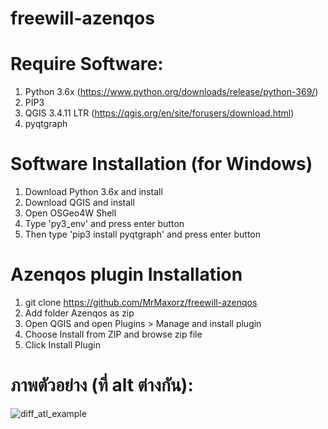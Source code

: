 # freewill-azenqos

# Require Software:

1. Python 3.6x (https://www.python.org/downloads/release/python-369/)
2. PIP3
3. QGIS 3.4.11 LTR (https://qgis.org/en/site/forusers/download.html)
4. pyqtgraph

# Software Installation (for Windows)

1. Download Python 3.6x and install
2. Download QGIS and install
3. Open OSGeo4W Shell
4. Type 'py3_env' and press enter button
5. Then type 'pip3 install pyqtgraph' and press enter button

# Azenqos plugin Installation

1. git clone https://github.com/MrMaxorz/freewill-azenqos
2. Add folder Azenqos as zip
3. Open QGIS and open Plugins > Manage and install plugin
4. Choose Install from ZIP and browse zip file
5. Click Install Plugin


# ภาพตัวอย่าง (ที่ alt ต่างกัน):

![diff_atl_example](diff_atl_example.png)